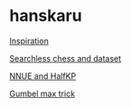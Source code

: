 # hanskaru

[Inspiration](https://www.kaggle.com/competitions/fide-google-efficiency-chess-ai-challenge/discussion/551257)

[Searchless chess and dataset](https://github.com/google-deepmind/searchless_chess/tree/main)

[NNUE and HalfKP](https://github.com/official-stockfish/nnue-pytorch/blob/master/docs/nnue.md#halfkp)

[Gumbel max trick](https://timvieira.github.io/blog/post/2014/07/31/gumbel-max-trick/)
